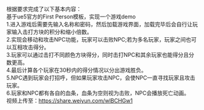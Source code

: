 根据要求完成了以下基本内容：  
基于ue5官方的First Person模板，实现一个游戏demo  
1.进入游戏后需要先输入名称和密码，然后加载游戏界面，加载完毕后会自行让玩家输入击打方块的积分和缩小倍数。  
2.实现会移动和攻击NPC功能，玩家可以击败NPC;若为多名玩家，玩家之间也可以互相攻击得分。  
3.玩家可以通过击打不同颜色方块得分，同时击打NPC和其余玩家也能得分且分数更高。  
4.最后计算各个玩家在30秒内的得分情况以分出游戏胜负。  
5.NPC遇到玩家会打招呼，但如果玩家攻击NPC，会使NPC一直寻找玩家且攻击玩家。  
6.玩家和NPC都有各自的血条，血条为空则视为击败，NPC会播放死亡动画。  
视频上传至：https://share.weiyun.com/wlBCHGw1
